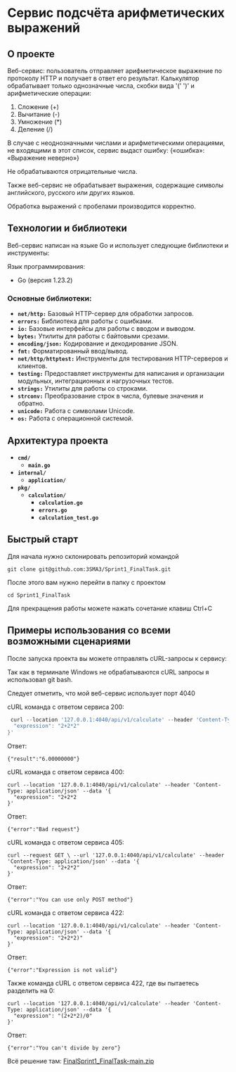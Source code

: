 # Сервис подсчёта арифметических выражений
## О проекте
Веб-сервис: пользователь отправляет арифметическое выражение по протоколу HTTP и получает в ответ его результат. Калькулятор обрабатывает только однозначные числа, скобки вида '(' ')' и арифметические операции:
1) Сложение (+)
2) Вычитание (-)
3) Умножение (*)
4) Деление (/)

В случае с неоднозначными числами и арифметическими операциями, не входящими в этот список, сервис выдаст ошибку: {«ошибка»: «Выражение неверно»}

Не обрабатываются отрицательные числа.

Также веб-сервис не обрабатывает выражения, содержащие символы английского, русского или других языков.

Обработка выражений с пробелами производится корректно.
## Технологии и библиотеки
Веб-сервис написан на языке Go и использует следующие библиотеки и инструменты:

Язык программирования:
* Go (версия 1.23.2)
### Основные библиотеки:
* **`net/http:`** Базовый HTTP-сервер для обработки запросов.
* **`errors:`** Библиотека для работы с ошибками.
* **`io:`** Базовые интерфейсы для работы с вводом и выводом.
* **`bytes:`** Утилиты для работы с байтовыми срезами.
* **`encoding/json:`** Кодирование и декодирование JSON.
* **`fmt:`** Форматированный ввод/вывод.
* **`net/http/httptest:`** Инструменты для тестирования HTTP-серверов и клиентов.
* **`testing:`** Предоставляет инструменты для написания и организации модульных, интеграционных и нагрузочных тестов.
* **`strings:`** Утилиты для работы со строками.
* **`strconv:`** Преобразование строк в числа, булевые значения и обратно.
* **`unicode:`** Работа с символами Unicode.
* **`os:`** Работа с операционной системой.
## Архитектура проекта
* **`cmd/`**
  * **`main.go`**
* **`internal/`**
  * **`application/`**
* **`pkg/`**
  * **`calculation/`**
    * **`calculation.go`**
    * **`errors.go`**
    * **`calculation_test.go`**
## Быстрый старт
Для начала нужно склонировать репозиторий командой

  ```
git clone git@github.com:3SMA3/Sprint1_FinalTask.git
  ```

После этого вам нужно перейти в папку с проектом

  ```
  cd Sprint1_FinalTask
  ```

Для прекращения работы можете нажать сочетание клавиш Ctrl+C
## Примеры использования со всеми возможными сценариями
После запуска проекта вы можете отправлять cURL-запросы к сервису:

Так как в терминале Windows не обрабатываются cURL запросы я использовал git bash.

Следует отметить, что мой веб-сервис использует порт 4040

cURL команда с ответом сервиса 200:
```go
 curl --location '127.0.0.1:4040/api/v1/calculate' --header 'Content-Type: application/json' --data '{
  "expression": "2+2*2"
}'
```
Ответ:
```
{"result":"6.00000000"}
```
cURL команда с ответом сервиса 400:
```
curl --location '127.0.0.1:4040/api/v1/calculate' --header 'Content-Type: application/json' --data '{
  "expression": "2+2*2
}'
```
Ответ:
```
{"error":"Bad request"}
```
cURL команда с ответом сервиса 405:
```
curl --request GET \ --url '127.0.0.1:4040/api/v1/calculate' --header 'Content-Type: application/json' --data '{
  "expression": "2+2*2"
}'
```
Ответ:
```
{"error":"You can use only POST method"}
```
cURL команда с ответом сервиса 422:
```
curl --location '127.0.0.1:4040/api/v1/calculate' --header 'Content-Type: application/json' --data '{
  "expression": "2+2*2)"
}'
```
Ответ:
```
{"error":"Expression is not valid"}
```
Также команда cURL с ответом сервиса 422, где вы пытаетесь разделить на 0:
```
curl --location '127.0.0.1:4040/api/v1/calculate' --header 'Content-Type: application/json' --data '{
  "expression": "(2+2*2)/0"
}'
```
Ответ:
```
{"error":"You can't divide by zero"}
```
Всё решение там:
[FinalSprint1_FinalTask-main.zip](https://github.com/user-attachments/files/18223084/Sprint1_FinalTask-main.zip)
